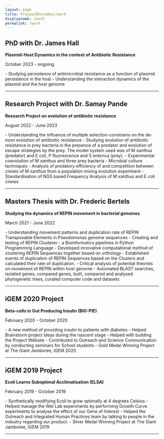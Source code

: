 ```yaml
---
layout: page
title: PrajwalBharadwaj/work
displayname: /work
permalink: /work
---
```


## PhD with Dr. James Hall
**Plasmid-Host Dynamics in the context of Antibiotic Resistance**
<p class='timeslot'>October 2023 - ongoing </p>
- Studying persistence of antimicrobial resistance as a function of plasmid persistence in the host
- Understanding the interaction dynamics of the plasmid and the host genome

---

## Research Project with Dr. Samay Pande
**Research Project on evolution of antibiotic resistance**
<p class='timeslot'>August 2022 - June 2023 </p>
- Understanding the influence of multiple selection-constrains on the de-novo evolution of antibiotic resistance
- Studying evolution of antibiotic resistance in prey bacteria in the presence of a predator and evolution of escape strategies by the prey. The model system used was of M xanthus (predator) and E coli, P fluorescence and S enterica (prey).
- Experimental coevolution of M xanthus and three prey bacteria - Microbial culture techniques
- Analysis of predatory efficiency of and competition between clones of M xanthus from a population mixing evolution experiment
- Standardisation of NGS based Frequency Analysis of M xanthus and E coli clones

---

## Masters Thesis with Dr. Frederic Bertels
**Studying the dynamics of REPIN movement in bacterial genomes**
<p class='timeslot'>March 2021 - June 2022 </p>
- Understanding movement patterns and duplication rate of REPIN Transposable Elements in Pseudomonas genome sequences
- Creating and testing of REPIN Clusterer - a Bioinformatics pipelines in Python Programming Language 
- Developed innovative computational method of clustering REPIN Sequences together based on orthology 
- Established events of duplication of REPIN Sequences based on the Clusters and calculated their rate of duplication. 
- Critical analysis of potential theories on movement of REPIN within host genome 
- Automated BLAST searches, isolated genes, compared genes, built, compared and analysed phylogenetic trees, curated computer code and datasets

---

## iGEM 2020 Project 
**Beta-cells in Gut Producing Insulin (BIG-PIE)**
<p class='timeslot'>February 2020 - October 2020 </p>
- A new method of providing insulin to patients with diabetes
- Helped Brainstorm project ideas during the nascent stage
- Helped with building the Project Website
- Contributed to Outreach and Science Communication by conducting seminars for School students
- Gold Medal Winning Project at The Giant Jamboree, iGEM 2020

---

## iGEM 2019 Project 
**Ecoli Learns Suboptimal Acclimatisation (ELSA)**
<p class='timeslot'>February 2019 - October 2019 </p>
- Synthetically modifying Ecoli to grow optimally at 4 degrees Celsius
- Helped manage the Wet Lab experiments by performing Growth Curve experiments to analyse the effect of our Gene of Interest
- Helped the Outreach and Integrated Human Practices team by talking to people in the industry regarding our product.
- Silver Medal Winning Project at The Giant Jamboree, iGEM 2019

---



